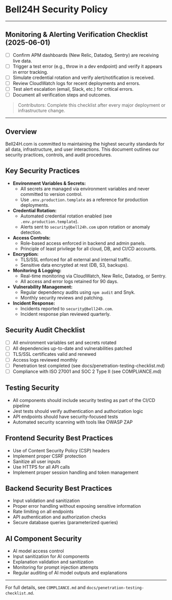 # Bell24H Security Policy

---
## Monitoring & Alerting Verification Checklist (2025-06-01)
- [ ] Confirm APM dashboards (New Relic, Datadog, Sentry) are receiving live data.
- [ ] Trigger a test error (e.g., throw in a dev endpoint) and verify it appears in error tracking.
- [ ] Simulate credential rotation and verify alert/notification is received.
- [ ] Review CloudWatch logs for recent deployments and errors.
- [ ] Test alert escalation (email, Slack, etc.) for critical errors.
- [ ] Document all verification steps and outcomes.

> Contributors: Complete this checklist after every major deployment or infrastructure change.
---


## Overview
Bell24H.com is committed to maintaining the highest security standards for all data, infrastructure, and user interactions. This document outlines our security practices, controls, and audit procedures.

## Key Security Practices
- **Environment Variables & Secrets:**
  - All secrets are managed via environment variables and never committed to version control.
  - Use `.env.production.template` as a reference for production deployments.
- **Credential Rotation:**
  - Automated credential rotation enabled (see `.env.production.template`).
  - Alerts sent to `security@bell24h.com` upon rotation or anomaly detection.
- **Access Controls:**
  - Role-based access enforced in backend and admin panels.
  - Principle of least privilege for all cloud, DB, and CI/CD accounts.
- **Encryption:**
  - TLS/SSL enforced for all external and internal traffic.
  - Sensitive data encrypted at rest (DB, S3, backups).
- **Monitoring & Logging:**
  - Real-time monitoring via CloudWatch, New Relic, Datadog, or Sentry.
  - All access and error logs retained for 90 days.
- **Vulnerability Management:**
  - Regular dependency audits using `npm audit` and Snyk.
  - Monthly security reviews and patching.
- **Incident Response:**
  - Incidents reported to `security@bell24h.com`.
  - Incident response plan reviewed quarterly.

## Security Audit Checklist
- [ ] All environment variables set and secrets rotated
- [ ] All dependencies up-to-date and vulnerabilities patched
- [ ] TLS/SSL certificates valid and renewed
- [ ] Access logs reviewed monthly
- [ ] Penetration test completed (see docs/penetration-testing-checklist.md)
- [ ] Compliance with ISO 27001 and SOC 2 Type II (see COMPLIANCE.md)

## Testing Security
- All components should include security testing as part of the CI/CD pipeline
- Jest tests should verify authentication and authorization logic
- API endpoints should have security-focused tests
- Automated security scanning with tools like OWASP ZAP

## Frontend Security Best Practices
- Use of Content Security Policy (CSP) headers
- Implement proper CSRF protection
- Sanitize all user inputs
- Use HTTPS for all API calls
- Implement proper session handling and token management

## Backend Security Best Practices
- Input validation and sanitization
- Proper error handling without exposing sensitive information
- Rate limiting on all endpoints
- API authentication and authorization checks
- Secure database queries (parameterized queries)

## AI Component Security
- AI model access control
- Input sanitization for AI components
- Explanation validation and sanitization
- Monitoring for prompt injection attempts
- Regular auditing of AI model outputs and explanations

---
For full details, see `COMPLIANCE.md` and `docs/penetration-testing-checklist.md`.
